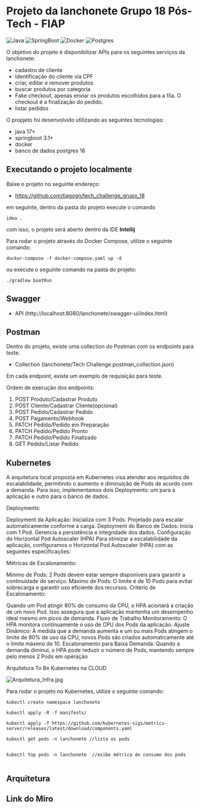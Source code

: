 # Projeto da lanchonete Grupo 18 Pós-Tech - FIAP

![Java](https://img.shields.io/badge/Java-17-red)
![SpringBoot](https://img.shields.io/badge/SpringBoot-3.1-green)
![Docker](https://img.shields.io/badge/Docker-20.10-blue)
![Postgres](https://img.shields.io/badge/Postgres-16-blue)

O objetivo do projeto é disponibilizar APIs para os seguintes serviços da lanchonete:

- cadastro de cliente
- identificação do cliente via CPF
- criar, editar e remover produtos
- buscar produtos por categoria
- Fake checkout, apenas enviar os produtos escolhidos para a fila. O checkout é a finalização do pedido.
- listar pedidos

O propjeto foi desenvolvido utilizando as seguintes tecnologias:

- java 17+
- springboot 3.1+
- docker
- banco de dados postgres 16

## Executando o projeto localmente

Baixe o projeto no seguinte endereço:

- https://github.com/tiagogn/tech_challenge_grupo_18

em seguinte, dentro da pasta do projeto execute o comando

```idea .```

com isso, o projeto será aberto dentro da IDE **Intellij**

Para rodar o projeto através do Docker Compose, utilize o seguinte comando:

```
docker-compose -f docker-compose.yaml up -d
```

ou execute o seguinte comando na pasta do projeto:

```
./gradlew bootRun
```

## Swagger

* API (http://localhost:8080/lanchonete/swagger-ui/index.html)

## Postman

Dentro do projeto, existe uma collection do Postman com os endpoints para teste.

* Collection (lanchonete/Tech Challenge.postman_collection.json)

Em cada endpoint, existe um exemplo de requisição para teste.

Ordem de execução dos endpoints:

1. POST Produto/Cadastrar Produto
2. POST Cliente/Cadastrar Cliente(opcional)
3. POST Pedido/Cadastrar Pedido
4. POST Pagamento/Webhook
5. PATCH Pedido/Pedido em Preparação
6. PATCH Pedido/Pedido Pronto
7. PATCH Pedido/Pedido Finalizado
8. GET Pedido/Listar Pedido

## Kubernetes

A arquitetura local proposta em Kubernetes visa atender aos requisitos de escalabilidade, permitindo o aumento e diminuição de Pods de acordo com a demanda. Para isso, implementamos dois Deployments: um para a aplicação e outro para o banco de dados.

Deployments:

Deployment da Aplicação: Inicializa com 3 Pods. Projetado para escalar automaticamente conforme a carga. Deployment do Banco de Dados: Inicia com 1 Pod. Gerencia a persistência e integridade dos dados. Configuração do Horizontal Pod Autoscaler (HPA) Para otimizar a escalabilidade da aplicação, configuramos o Horizontal Pod Autoscaler (HPA) com as seguintes especificações:

Métricas de Escalonamento:

Mínimo de Pods: 2 Pods devem estar sempre disponíveis para garantir a continuidade do serviço. Máximo de Pods: O limite é de 10 Pods para evitar sobrecarga e garantir uso eficiente dos recursos. Critério de Escalonamento:

Quando um Pod atingir 80% de consumo da CPU, o HPA acionará a criação de um novo Pod. Isso assegura que a aplicação mantenha um desempenho ideal mesmo em picos de demanda. Fluxo de Trabalho Monitoramento: O HPA monitora continuamente o uso de CPU dos Pods da aplicação. Ajuste Dinâmico: À medida que a demanda aumenta e um ou mais Pods atingem o limite de 80% de uso da CPU, novos Pods são criados automaticamente até o limite máximo de 10. Escalonamento para Baixa Demanda: Quando a demanda diminui, o HPA pode reduzir o número de Pods, mantendo sempre pelo menos 2 Pods em operação

Arquitetura To Be Kubernetes na CLOUD

![Arquitetura_Infra.jpg](Arquitetura_Infra.jpg)

Para rodar o projeto no Kubernetes, utilize o seguinte comando:
```
kubectl create namespace lanchonete

kubectl apply -R -f manifests/

kubectl apply -f https://github.com/kubernetes-sigs/metrics-server/releases/latest/download/components.yaml

kubectl get pods -n lanchonete //lista os pods


kubectl top pods -n lanchonete  //exibe métrica de consumo dos pods
 
```

## Arquitetura

## Link do Miro